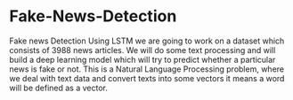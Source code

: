 # Fake-News-Detection
Fake news Detection Using LSTM 
we are going to work on a dataset which consists of 3988 news articles. We will do some text processing and will build a deep learning model which will try to predict whether a particular news is fake or not. This is a Natural Language Processing problem, where we deal with text data and convert texts into some vectors it means a word will be defined as a vector.
